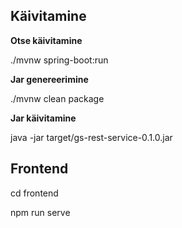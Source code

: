 ## Käivitamine

**Otse käivitamine**

./mvnw spring-boot:run


**Jar genereerimine**

./mvnw clean package


**Jar käivitamine**

java -jar target/gs-rest-service-0.1.0.jar


## Frontend

cd frontend

npm run serve